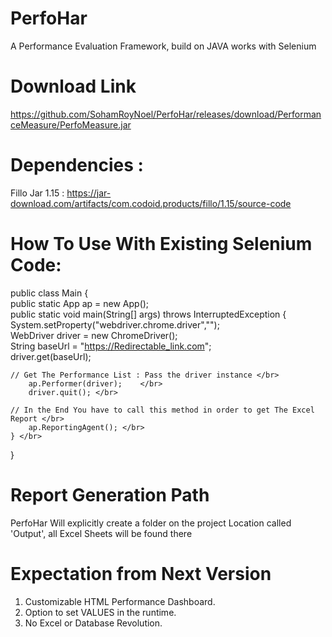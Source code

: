 # PerfoHar
A Performance Evaluation Framework, build on JAVA works with Selenium </br>

# Download Link
https://github.com/SohamRoyNoel/PerfoHar/releases/download/PerformanceMeasure/PerfoMeasure.jar

# Dependencies :
Fillo Jar 1.15 : https://jar-download.com/artifacts/com.codoid.products/fillo/1.15/source-code 

# How To Use With Existing Selenium Code:

public class Main { </br>
	       public static App ap = new App(); </br>
	        public static void main(String[] args) throws InterruptedException { </br>
		System.setProperty("webdriver.chrome.driver","<Chrome Driver Location>"); </br>
		WebDriver driver = new ChromeDriver(); </br>
		String baseUrl = "https://Redirectable_link.com"; </br>
		driver.get(baseUrl); </br>

    // Get The Performance List : Pass the driver instance </br>
		ap.Performer(driver);	 </br>
		driver.quit(); </br>
    
    // In the End You have to call this method in order to get The Excel Report </br>
		ap.ReportingAgent(); </br>
	} </br>

} </br>

# Report Generation Path
PerfoHar Will explicitly create a folder on the project Location called 'Output', all Excel Sheets will be found there

# Expectation from Next Version
1. Customizable HTML Performance Dashboard. </br>
2. Option to set VALUES in the runtime.  </br>
3. No Excel or Database Revolution. </br>
